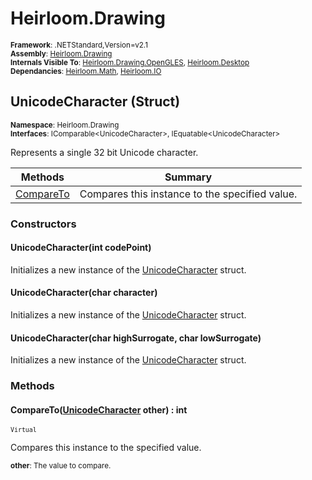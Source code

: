 # Heirloom.Drawing

<small>**Framework**: .NETStandard,Version=v2.1</small>  
<small>**Assembly**: [Heirloom.Drawing](../Heirloom.Drawing/Heirloom.Drawing.md)</small>  
<small>**Internals Visible To**: [Heirloom.Drawing.OpenGLES](../Heirloom.Drawing.OpenGLES/Heirloom.Drawing.OpenGLES.md), [Heirloom.Desktop](../Heirloom.Desktop/Heirloom.Desktop.md)</small>  
<small>**Dependancies**: [Heirloom.Math](../Heirloom.Math/Heirloom.Math.md), [Heirloom.IO](../Heirloom.IO/Heirloom.IO.md)</small>  

## UnicodeCharacter (Struct)
<small>**Namespace**: Heirloom.Drawing</small>  
<small>**Interfaces**: IComparable\<UnicodeCharacter>, IEquatable\<UnicodeCharacter></small>  

Represents a single 32 bit Unicode character.

| Methods                   | Summary                                        |
|---------------------------|------------------------------------------------|
| [CompareTo](#COM9AF05C5B) | Compares this instance to the specified value. |

### Constructors

#### UnicodeCharacter(int codePoint)

Initializes a new instance of the [UnicodeCharacter](Heirloom.Drawing.UnicodeCharacter.md) struct.

#### UnicodeCharacter(char character)

Initializes a new instance of the [UnicodeCharacter](Heirloom.Drawing.UnicodeCharacter.md) struct.

#### UnicodeCharacter(char highSurrogate, char lowSurrogate)

Initializes a new instance of the [UnicodeCharacter](Heirloom.Drawing.UnicodeCharacter.md) struct.

### Methods

#### <a name="COM9AF05C5B"></a>CompareTo([UnicodeCharacter](Heirloom.Drawing.UnicodeCharacter.md) other) : int
<small>`Virtual`</small>

Compares this instance to the specified value.

<small>**other**: <param name="other">The value to compare.</param></small>  

